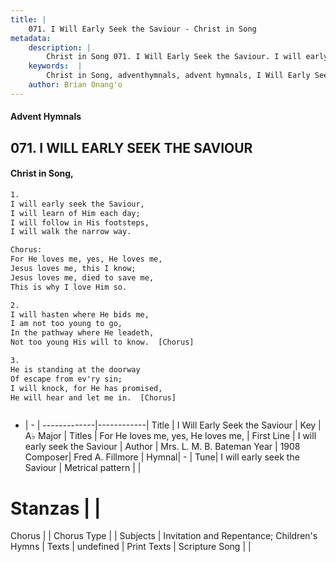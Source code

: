 ```yaml
---
title: |
    071. I Will Early Seek the Saviour - Christ in Song
metadata:
    description: |
        Christ in Song 071. I Will Early Seek the Saviour. I will early seek the Saviour, I will learn of Him each day; I will follow in His footsteps, I will walk the narrow way. Chorus: For He loves me, yes, He loves me, Jesus loves me, this I know; Jesus loves me, died to save me, This is why I love Him so.
    keywords:  |
        Christ in Song, adventhymnals, advent hymnals, I Will Early Seek the Saviour, I will early seek the Saviour. For He loves me, yes, He loves me,
    author: Brian Onang'o
---
```


#### Advent Hymnals
## 071. I WILL EARLY SEEK THE SAVIOUR
####  Christ in Song,

```txt
1.
I will early seek the Saviour,
I will learn of Him each day;
I will follow in His footsteps,
I will walk the narrow way.

Chorus:
For He loves me, yes, He loves me,
Jesus loves me, this I know;
Jesus loves me, died to save me,
This is why I love Him so.

2.
I will hasten where He bids me,
I am not too young to go,
In the pathway where He leadeth,
Not too young His will to know.  [Chorus]

3.
He is standing at the doorway
Of escape from ev'ry sin;
I will knock, for He has promised,
He will hear and let me in.  [Chorus]



```

- |   -  |
-------------|------------|
Title | I Will Early Seek the Saviour |
Key | A♭ Major |
Titles | For He loves me, yes, He loves me, |
First Line | I will early seek the Saviour |
Author | Mrs. L. M. B. Bateman
Year | 1908
Composer| Fred A. Fillmore |
Hymnal|  - |
Tune| I will early seek the Saviour |
Metrical pattern | |
# Stanzas |  |
Chorus |  |
Chorus Type |  |
Subjects | Invitation and Repentance; Children's Hymns |
Texts | undefined |
Print Texts | 
Scripture Song |  |
    
